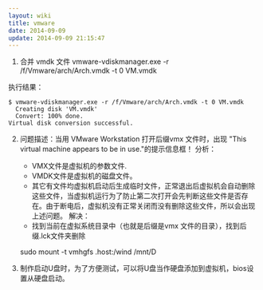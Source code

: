 ```yaml
---
layout: wiki
title: vmware
date: 2014-09-09
update: 2014-09-09 21:15:47
---
```



1. 合并 vmdk 文件
vmware-vdiskmanager.exe -r /f/Vmware/arch/Arch.vmdk -t 0 VM.vmdk

执行结果：

	$ vmware-vdiskmanager.exe -r /f/Vmware/arch/Arch.vmdk -t 0 VM.vmdk
	  Creating disk 'VM.vmdk'
	  Convert: 100% done.
	Virtual disk conversion successful.

2. 问题描述：当用 VMware Workstation 打开后缀vmx 文件时，出现 "This virtual machine appears to be in use."的提示信息框！
分析：
   - VMX文件是虚拟机的参数文件.
   - VMDK文件是虚拟机的磁盘文件。
   - 其它有文件均虚拟机启动后生成临时文件，正常退出后虚拟机会自动删除这些文件，当虚拟机运行为了防止第二次打开会先判断这些文件是否存在。由于断电后，虚拟机没有正常关闭而没有删除这些文件，所以会出现上述问题。
解决：
   - 找到当前在虚拟系统目录中（也就是后缀是vmx 文件的目录），找到后缀.lck文件夹删除


   sudo mount -t vmhgfs .host:/wind /mnt/D

3. 制作启动U盘时，为了方便测试，可以将U盘当作硬盘添加到虚拟机，bios设置从硬盘启动。